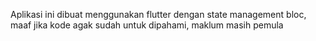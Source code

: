 Aplikasi ini dibuat menggunakan flutter dengan state management bloc, maaf jika kode agak sudah untuk dipahami, maklum masih pemula
